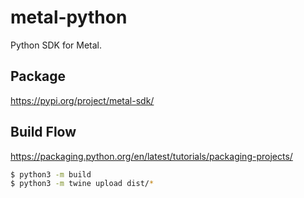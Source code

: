 # metal-python

Python SDK for Metal.

## Package

https://pypi.org/project/metal-sdk/

## Build Flow

https://packaging.python.org/en/latest/tutorials/packaging-projects/

```bash
$ python3 -m build
$ python3 -m twine upload dist/*
```

